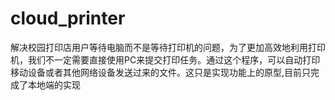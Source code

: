 ﻿# cloud_printer
解决校园打印店用户等待电脑而不是等待打印机的问题，为了更加高效地利用打印机，我们不一定需要直接使用PC来提交打印任务。通过这个程序，可以自动打印移动设备或者其他网络设备发送过来的文件。这只是实现功能上的原型,目前只完成了本地端的实现
